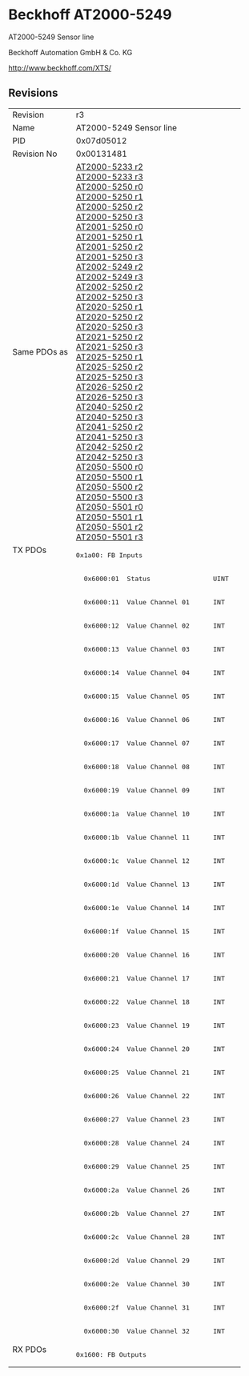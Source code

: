 # Beckhoff AT2000-5249

AT2000-5249 Sensor line

Beckhoff Automation GmbH & Co. KG

http://www.beckhoff.com/XTS/

## Revisions
<table>
<tr >
<td>Revision</td>
<td>r3</td>
</tr>
<tr >
<td>Name</td>
<td>AT2000-5249 Sensor line</td>
</tr>
<tr >
<td>PID</td>
<td>0x07d05012</td>
</tr>
<tr >
<td>Revision No</td>
<td>0x00131481</td>
</tr>
<tr >
<td>Same PDOs as</td>
<td><a href="AT2000-5233">AT2000-5233 r2</a><br/><a href="AT2000-5233">AT2000-5233 r3</a><br/><a href="AT2000-5250">AT2000-5250 r0</a><br/><a href="AT2000-5250">AT2000-5250 r1</a><br/><a href="AT2000-5250">AT2000-5250 r2</a><br/><a href="AT2000-5250">AT2000-5250 r3</a><br/><a href="AT2001-5250">AT2001-5250 r0</a><br/><a href="AT2001-5250">AT2001-5250 r1</a><br/><a href="AT2001-5250">AT2001-5250 r2</a><br/><a href="AT2001-5250">AT2001-5250 r3</a><br/><a href="AT2002-5249">AT2002-5249 r2</a><br/><a href="AT2002-5249">AT2002-5249 r3</a><br/><a href="AT2002-5250">AT2002-5250 r2</a><br/><a href="AT2002-5250">AT2002-5250 r3</a><br/><a href="AT2020-5250">AT2020-5250 r1</a><br/><a href="AT2020-5250">AT2020-5250 r2</a><br/><a href="AT2020-5250">AT2020-5250 r3</a><br/><a href="AT2021-5250">AT2021-5250 r2</a><br/><a href="AT2021-5250">AT2021-5250 r3</a><br/><a href="AT2025-5250">AT2025-5250 r1</a><br/><a href="AT2025-5250">AT2025-5250 r2</a><br/><a href="AT2025-5250">AT2025-5250 r3</a><br/><a href="AT2026-5250">AT2026-5250 r2</a><br/><a href="AT2026-5250">AT2026-5250 r3</a><br/><a href="AT2040-5250">AT2040-5250 r2</a><br/><a href="AT2040-5250">AT2040-5250 r3</a><br/><a href="AT2041-5250">AT2041-5250 r2</a><br/><a href="AT2041-5250">AT2041-5250 r3</a><br/><a href="AT2042-5250">AT2042-5250 r2</a><br/><a href="AT2042-5250">AT2042-5250 r3</a><br/><a href="AT2050-5500">AT2050-5500 r0</a><br/><a href="AT2050-5500">AT2050-5500 r1</a><br/><a href="AT2050-5500">AT2050-5500 r2</a><br/><a href="AT2050-5500">AT2050-5500 r3</a><br/><a href="AT2050-5501">AT2050-5501 r0</a><br/><a href="AT2050-5501">AT2050-5501 r1</a><br/><a href="AT2050-5501">AT2050-5501 r2</a><br/><a href="AT2050-5501">AT2050-5501 r3</a></td>
</tr>
<tr class="txpdo pdosection">
<td rowspan=34 valign=top>TX PDOs</td>
<td><pre>0x1a00: FB Inputs</pre></td>
<td></td>
</tr>
<tr class="txpdo">
<td><pre>  0x6000:01  Status                UINT</pre></td>
</tr>
<tr class="txpdo">
<td><pre>  0x6000:11  Value Channel 01      INT</pre></td>
</tr>
<tr class="txpdo">
<td><pre>  0x6000:12  Value Channel 02      INT</pre></td>
</tr>
<tr class="txpdo">
<td><pre>  0x6000:13  Value Channel 03      INT</pre></td>
</tr>
<tr class="txpdo">
<td><pre>  0x6000:14  Value Channel 04      INT</pre></td>
</tr>
<tr class="txpdo">
<td><pre>  0x6000:15  Value Channel 05      INT</pre></td>
</tr>
<tr class="txpdo">
<td><pre>  0x6000:16  Value Channel 06      INT</pre></td>
</tr>
<tr class="txpdo">
<td><pre>  0x6000:17  Value Channel 07      INT</pre></td>
</tr>
<tr class="txpdo">
<td><pre>  0x6000:18  Value Channel 08      INT</pre></td>
</tr>
<tr class="txpdo">
<td><pre>  0x6000:19  Value Channel 09      INT</pre></td>
</tr>
<tr class="txpdo">
<td><pre>  0x6000:1a  Value Channel 10      INT</pre></td>
</tr>
<tr class="txpdo">
<td><pre>  0x6000:1b  Value Channel 11      INT</pre></td>
</tr>
<tr class="txpdo">
<td><pre>  0x6000:1c  Value Channel 12      INT</pre></td>
</tr>
<tr class="txpdo">
<td><pre>  0x6000:1d  Value Channel 13      INT</pre></td>
</tr>
<tr class="txpdo">
<td><pre>  0x6000:1e  Value Channel 14      INT</pre></td>
</tr>
<tr class="txpdo">
<td><pre>  0x6000:1f  Value Channel 15      INT</pre></td>
</tr>
<tr class="txpdo">
<td><pre>  0x6000:20  Value Channel 16      INT</pre></td>
</tr>
<tr class="txpdo">
<td><pre>  0x6000:21  Value Channel 17      INT</pre></td>
</tr>
<tr class="txpdo">
<td><pre>  0x6000:22  Value Channel 18      INT</pre></td>
</tr>
<tr class="txpdo">
<td><pre>  0x6000:23  Value Channel 19      INT</pre></td>
</tr>
<tr class="txpdo">
<td><pre>  0x6000:24  Value Channel 20      INT</pre></td>
</tr>
<tr class="txpdo">
<td><pre>  0x6000:25  Value Channel 21      INT</pre></td>
</tr>
<tr class="txpdo">
<td><pre>  0x6000:26  Value Channel 22      INT</pre></td>
</tr>
<tr class="txpdo">
<td><pre>  0x6000:27  Value Channel 23      INT</pre></td>
</tr>
<tr class="txpdo">
<td><pre>  0x6000:28  Value Channel 24      INT</pre></td>
</tr>
<tr class="txpdo">
<td><pre>  0x6000:29  Value Channel 25      INT</pre></td>
</tr>
<tr class="txpdo">
<td><pre>  0x6000:2a  Value Channel 26      INT</pre></td>
</tr>
<tr class="txpdo">
<td><pre>  0x6000:2b  Value Channel 27      INT</pre></td>
</tr>
<tr class="txpdo">
<td><pre>  0x6000:2c  Value Channel 28      INT</pre></td>
</tr>
<tr class="txpdo">
<td><pre>  0x6000:2d  Value Channel 29      INT</pre></td>
</tr>
<tr class="txpdo">
<td><pre>  0x6000:2e  Value Channel 30      INT</pre></td>
</tr>
<tr class="txpdo">
<td><pre>  0x6000:2f  Value Channel 31      INT</pre></td>
</tr>
<tr class="txpdo">
<td><pre>  0x6000:30  Value Channel 32      INT</pre></td>
</tr>
<tr class="rxpdo pdosection">
<td rowspan=1 valign=top>RX PDOs</td>
<td><pre>0x1600: FB Outputs</pre></td>
<td></td>
</tr>
</table>
